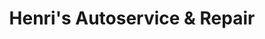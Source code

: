 ---
title: "Henri's Autoservice & Repair"
url: /buruburu/henris-autoservice-and-repair/
shop: shop
---